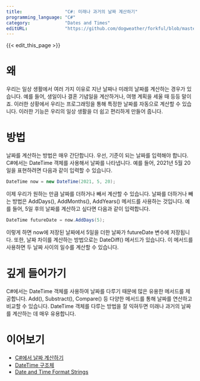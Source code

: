 ```yaml
---
title:                "C#: 미래나 과거의 날짜 계산하기"
programming_language: "C#"
category:             "Dates and Times"
editURL:              "https://github.com/dogweather/forkful/blob/master/content/ko/c-sharp/calculating-a-date-in-the-future-or-past.md"
---
```


{{< edit_this_page >}}

# 왜

우리는 일상 생활에서 여러 가지 이유로 지난 날짜나 미래의 날짜를 계산하는 경우가 있습니다. 예를 들어, 생일이나 결혼 기념일을 계산하거나, 여행 계획을 세울 때 등등 말이죠. 이러한 상황에서 우리는 프로그래밍을 통해 특정한 날짜를 자동으로 계산할 수 있습니다. 이러한 기능은 우리의 일상 생활을 더 쉽고 편리하게 만들어 줍니다.

# 방법

날짜를 계산하는 방법은 매우 간단합니다. 우선, 기준이 되는 날짜를 입력해야 합니다. C#에서는 DateTime 객체를 사용해서 날짜를 나타냅니다. 예를 들어, 2021년 5월 20일을 표현하려면 다음과 같이 입력할 수 있습니다.

```C#
DateTime now = new DateTime(2021, 5, 20);
```

이제 우리가 원하는 만큼 날짜를 더하거나 빼서 계산할 수 있습니다. 날짜를 더하거나 빼는 방법은 AddDays(), AddMonths(), AddYears() 메서드를 사용하는 것입니다. 예를 들어, 5일 후의 날짜를 계산하고 싶다면 다음과 같이 입력합니다.

```C#
DateTime futureDate = now.AddDays(5);
```

이렇게 하면 now에 저장된 날짜에서 5일을 더한 날짜가 futureDate 변수에 저장됩니다. 또한, 날짜 차이를 계산하는 방법으로는 DateDiff() 메서드가 있습니다. 이 메서드를 사용하면 두 날짜 사이의 일수를 계산할 수 있습니다.

# 깊게 들어가기

C#에서는 DateTime 객체를 사용하여 날짜를 다루기 때문에 많은 유용한 메서드를 제공합니다. Add(), Substract(), Compare() 등 다양한 메서드를 통해 날짜를 연산하고 비교할 수 있습니다. DateTime 객체를 다루는 방법을 잘 익혀두면 미래나 과거의 날짜를 계산하는 데 매우 유용합니다.

# 이어보기

- [C#에서 날짜 계산하기](https://docs.microsoft.com/ko-kr/dotnet/api/system.datetime)
- [DateTime 구조체](https://docs.microsoft.com/ko-kr/dotnet/api/system.datetime?view=net-5.0)
- [Date and Time Format Strings](https://docs.microsoft.com/ko-kr/dotnet/standard/base-types/custom-date-and-time-format-strings?view=net-5.0)